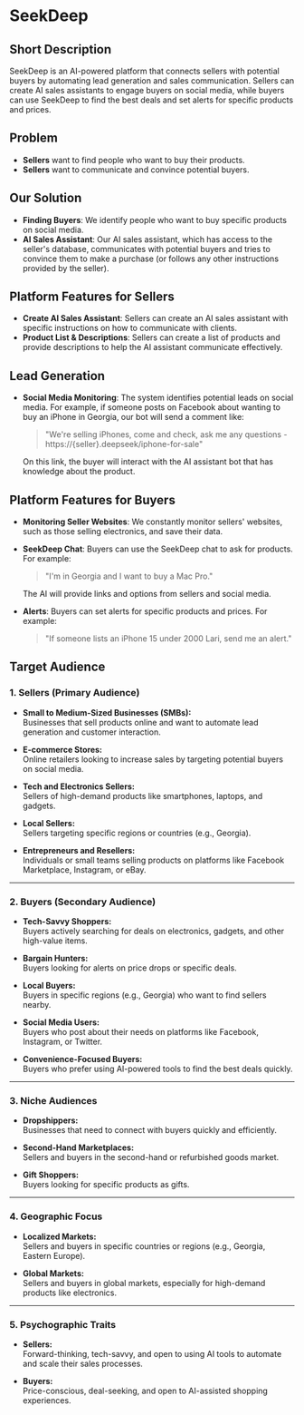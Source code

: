 # SeekDeep

## Short Description
SeekDeep is an AI-powered platform that connects sellers with potential buyers by automating lead generation and sales communication. Sellers can create AI sales assistants to engage buyers on social media, while buyers can use SeekDeep to find the best deals and set alerts for specific products and prices.

## Problem
- **Sellers** want to find people who want to buy their products.
- **Sellers** want to communicate and convince potential buyers.

## Our Solution
- **Finding Buyers**: We identify people who want to buy specific products on social media.
- **AI Sales Assistant**: Our AI sales assistant, which has access to the seller's database, communicates with potential buyers and tries to convince them to make a purchase (or follows any other instructions provided by the seller).

## Platform Features for Sellers
- **Create AI Sales Assistant**: Sellers can create an AI sales assistant with specific instructions on how to communicate with clients.
- **Product List & Descriptions**: Sellers can create a list of products and provide descriptions to help the AI assistant communicate effectively.

## Lead Generation
- **Social Media Monitoring**: The system identifies potential leads on social media. For example, if someone posts on Facebook about wanting to buy an iPhone in Georgia, our bot will send a comment like: 
  > "We're selling iPhones, come and check, ask me any questions - https://{seller}.deepseek/iphone-for-sale"
  
  On this link, the buyer will interact with the AI assistant bot that has knowledge about the product.

## Platform Features for Buyers
- **Monitoring Seller Websites**: We constantly monitor sellers' websites, such as those selling electronics, and save their data.
- **SeekDeep Chat**: Buyers can use the SeekDeep chat to ask for products. For example:
  > "I'm in Georgia and I want to buy a Mac Pro."
  
  The AI will provide links and options from sellers and social media.
- **Alerts**: Buyers can set alerts for specific products and prices. For example:
  > "If someone lists an iPhone 15 under 2000 Lari, send me an alert."

## Target Audience

### **1. Sellers (Primary Audience)**  
- **Small to Medium-Sized Businesses (SMBs):**  
  Businesses that sell products online and want to automate lead generation and customer interaction.  

- **E-commerce Stores:**  
  Online retailers looking to increase sales by targeting potential buyers on social media.  

- **Tech and Electronics Sellers:**  
  Sellers of high-demand products like smartphones, laptops, and gadgets.  

- **Local Sellers:**  
  Sellers targeting specific regions or countries (e.g., Georgia).  

- **Entrepreneurs and Resellers:**  
  Individuals or small teams selling products on platforms like Facebook Marketplace, Instagram, or eBay.  

---

### **2. Buyers (Secondary Audience)**  
- **Tech-Savvy Shoppers:**  
  Buyers actively searching for deals on electronics, gadgets, and other high-value items.  

- **Bargain Hunters:**  
  Buyers looking for alerts on price drops or specific deals.  

- **Local Buyers:**  
  Buyers in specific regions (e.g., Georgia) who want to find sellers nearby.  

- **Social Media Users:**  
  Buyers who post about their needs on platforms like Facebook, Instagram, or Twitter.  

- **Convenience-Focused Buyers:**  
  Buyers who prefer using AI-powered tools to find the best deals quickly.  

---

### **3. Niche Audiences**  
- **Dropshippers:**  
  Businesses that need to connect with buyers quickly and efficiently.  

- **Second-Hand Marketplaces:**  
  Sellers and buyers in the second-hand or refurbished goods market.  

- **Gift Shoppers:**  
  Buyers looking for specific products as gifts.  

---

### **4. Geographic Focus**  
- **Localized Markets:**  
  Sellers and buyers in specific countries or regions (e.g., Georgia, Eastern Europe).  

- **Global Markets:**  
  Sellers and buyers in global markets, especially for high-demand products like electronics.  

---

### **5. Psychographic Traits**  
- **Sellers:**  
  Forward-thinking, tech-savvy, and open to using AI tools to automate and scale their sales processes.  

- **Buyers:**  
  Price-conscious, deal-seeking, and open to AI-assisted shopping experiences.  
